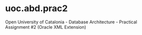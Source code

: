 # uoc.abd.prac2
Open University of Catalonia - Database Architecture - Practical Assignment #2 (Oracle XML Extension)
